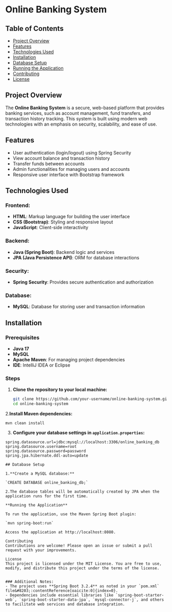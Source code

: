 # Online Banking System

## Table of Contents
- [Project Overview](#project-overview)
- [Features](#features)
- [Technologies Used](#technologies-used)
- [Installation](#installation)
- [Database Setup](#database-setup)
- [Running the Application](#running-the-application)
- [Contributing](#contributing)
- [License](#license)

## Project Overview
The **Online Banking System** is a secure, web-based platform that provides banking services, such as account management, fund transfers, and transaction history tracking. This system is built using modern web technologies with an emphasis on security, scalability, and ease of use.

## Features
- User authentication (login/logout) using Spring Security
- View account balance and transaction history
- Transfer funds between accounts
- Admin functionalities for managing users and accounts
- Responsive user interface with Bootstrap framework

## Technologies Used
### Frontend:
- **HTML**: Markup language for building the user interface
- **CSS (Bootstrap)**: Styling and responsive layout
- **JavaScript**: Client-side interactivity

### Backend:
- **Java (Spring Boot)**: Backend logic and services
- **JPA (Java Persistence API)**: ORM for database interactions

### Security:
- **Spring Security**: Provides secure authentication and authorization

### Database:
- **MySQL**: Database for storing user and transaction information

## Installation
### Prerequisites
- **Java 17**
- **MySQL**
- **Apache Maven**: For managing project dependencies
- **IDE**: IntelliJ IDEA or Eclipse

### Steps
1. **Clone the repository to your local machine:**
   ```bash
   git clone https://github.com/your-username/online-banking-system.git
   cd online-banking-system
 2.**Install Maven dependencies:**

  `mvn clean install`
  
 3. **Configure your database settings in `application.properties`:**
   ```properties
   spring.datasource.url=jdbc:mysql://localhost:3306/online_banking_db
   spring.datasource.username=root
   spring.datasource.password=password
   spring.jpa.hibernate.ddl-auto=update

## Database Setup

1.**Create a MySQL database:**
   
   `CREATE DATABASE online_banking_db;`

2.The database tables will be automatically created by JPA when the application runs for the first time.

**Running the Application**

To run the application, use the Maven Spring Boot plugin:

`mvn spring-boot:run`

Access the application at http://localhost:8080.

Contributing
Contributions are welcome! Please open an issue or submit a pull request with your improvements.

License
This project is licensed under the MIT License. You are free to use, modify, and distribute this project under the terms of the license.


### Additional Notes:
- The project uses **Spring Boot 3.2.4** as noted in your `pom.xml` file&#8203;:contentReference[oaicite:0]{index=0}.
- Dependencies include essential libraries like `spring-boot-starter-web`, `spring-boot-starter-data-jpa`, `mysql-connector-j`, and others to facilitate web services and database integration.

